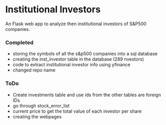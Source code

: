 # Institutional Investors

An Flask web app to analyze then institutional investors of S&P500 companies.

### Completed
- storing the symbols of all the s&p500 companies into a sql database
- creating the inst_investor table in the database (289 nvestors)
- code to extract institutional investor info using yfinance 
- changed repo name

### ToDo
- Create investments table and use ids from the other tables are foreign IDs
- go through stock_error_list 
- current price to get the total value of each investor per share
- creating the webpages
